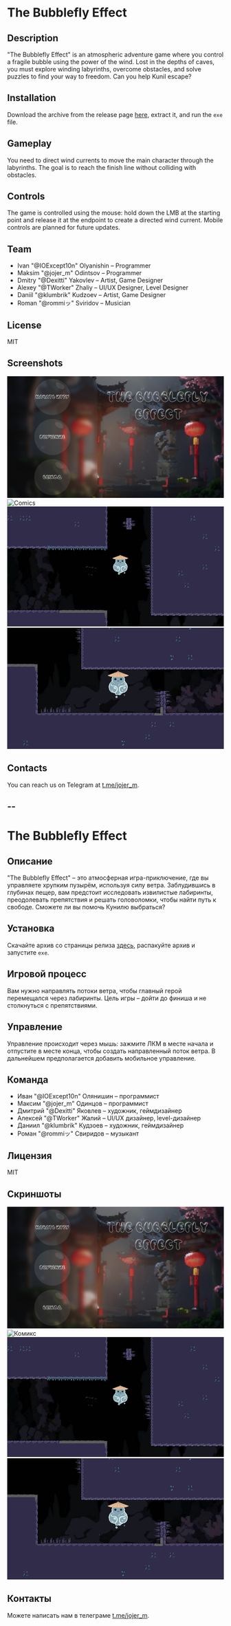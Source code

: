 # The Bubblefly Effect

## Description
"The Bubblefly Effect" is an atmospheric adventure game where you control a fragile bubble using the power of the wind. Lost in the depths of caves, you must explore winding labyrinths, overcome obstacles, and solve puzzles to find your way to freedom. Can you help Kunil escape?

## Installation
Download the archive from the release page [here](https://github.com/MIDIFrogs/Bublik/releases/latest), extract it, and run the `exe` file.

## Gameplay
You need to direct wind currents to move the main character through the labyrinths. The goal is to reach the finish line without colliding with obstacles.

## Controls
The game is controlled using the mouse: hold down the LMB at the starting point and release it at the endpoint to create a directed wind current. Mobile controls are planned for future updates.

## Team
- Ivan "@IOExcept10n" Olyanishin – Programmer  
- Maksim "@jojer_m" Odintsov – Programmer 
- Dmitry "@Dexitti" Yakovlev – Artist, Game Designer
- Alexey "@TWorker" Zhaliy – UI/UX Designer, Level Designer  
- Daniil "@klumbrik" Kudzoev – Artist, Game Designer  
- Roman "@rommiッ" Sviridov – Musician  

## License
MIT  

## Screenshots
![Main Menu](Screenshots/Main%20menu.png)  
![Comics](Screenshots/Сomics.png)  
![Gameplay 1](Screenshots/Gameplay1.png)  
![Gameplay 2](Screenshots/Gameplay2.png)  

## Contacts
You can reach us on Telegram at [t.me/jojer_m](https://t.me/jojer_m).

##
--
--

# The Bubblefly Effect

## Описание
"The Bubblefly Effect" – это атмосферная игра-приключение, где вы управляете хрупким пузырём, используя силу ветра. Заблудившись в глубинах пещер, вам предстоит исследовать извилистые лабиринты, преодолевать препятствия и решать головоломки, чтобы найти путь к свободе. Сможете ли вы помочь Кунилю выбраться?

## Установка
Скачайте архив со страницы релиза [здесь](https://github.com/MIDIFrogs/Bublik/releases/latest), распакуйте архив и запустите `exe`.

## Игровой процесс
Вам нужно направлять потоки ветра, чтобы главный герой перемещался через лабиринты. Цель игры – дойти до финиша и не столкнуться с препятствиями.

## Управление
Управление происходит через мышь: зажмите ЛКМ в месте начала и отпустите в месте конца, чтобы создать направленный поток ветра. В дальнейшем предполагается добавить мобильное управление.

## Команда
- Иван "@IOExcept10n" Олянишин – программист
- Максим "@jojer_m" Одинцов – программист
- Дмитрий "@Dexitti" Яковлев – художник, геймдизайнер
- Алексей "@TWorker" Жалий – UI/UX дизайнер, level-дизайнер
- Даниил "@klumbrik" Кудзоев – художник, геймдизайнер
- Роман "@rommiッ" Свиридов – музыкант

## Лицензия
MIT

## Скриншоты
![Главное меню](Screenshots/Main%20menu.png)
![Комикс](Screenshots/Сomics.png)
![Геймплей 1](Screenshots/Gameplay1.png)
![Геймплей 2](Screenshots/Gameplay2.png)

## Контакты
Можете написать нам в телеграме [t.me/jojer_m](https://t.me/jojer_m).
